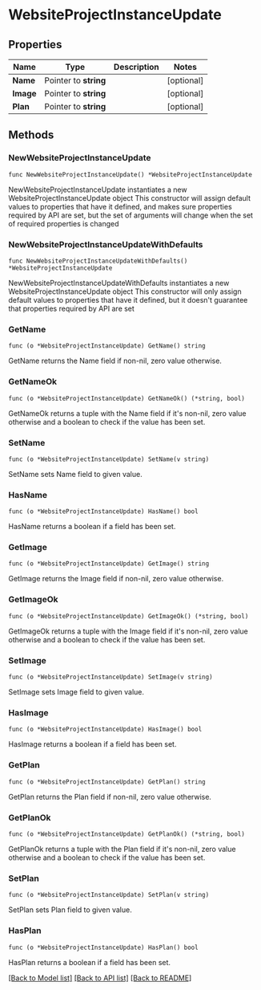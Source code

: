 # WebsiteProjectInstanceUpdate

## Properties

Name | Type | Description | Notes
------------ | ------------- | ------------- | -------------
**Name** | Pointer to **string** |  | [optional] 
**Image** | Pointer to **string** |  | [optional] 
**Plan** | Pointer to **string** |  | [optional] 

## Methods

### NewWebsiteProjectInstanceUpdate

`func NewWebsiteProjectInstanceUpdate() *WebsiteProjectInstanceUpdate`

NewWebsiteProjectInstanceUpdate instantiates a new WebsiteProjectInstanceUpdate object
This constructor will assign default values to properties that have it defined,
and makes sure properties required by API are set, but the set of arguments
will change when the set of required properties is changed

### NewWebsiteProjectInstanceUpdateWithDefaults

`func NewWebsiteProjectInstanceUpdateWithDefaults() *WebsiteProjectInstanceUpdate`

NewWebsiteProjectInstanceUpdateWithDefaults instantiates a new WebsiteProjectInstanceUpdate object
This constructor will only assign default values to properties that have it defined,
but it doesn't guarantee that properties required by API are set

### GetName

`func (o *WebsiteProjectInstanceUpdate) GetName() string`

GetName returns the Name field if non-nil, zero value otherwise.

### GetNameOk

`func (o *WebsiteProjectInstanceUpdate) GetNameOk() (*string, bool)`

GetNameOk returns a tuple with the Name field if it's non-nil, zero value otherwise
and a boolean to check if the value has been set.

### SetName

`func (o *WebsiteProjectInstanceUpdate) SetName(v string)`

SetName sets Name field to given value.

### HasName

`func (o *WebsiteProjectInstanceUpdate) HasName() bool`

HasName returns a boolean if a field has been set.

### GetImage

`func (o *WebsiteProjectInstanceUpdate) GetImage() string`

GetImage returns the Image field if non-nil, zero value otherwise.

### GetImageOk

`func (o *WebsiteProjectInstanceUpdate) GetImageOk() (*string, bool)`

GetImageOk returns a tuple with the Image field if it's non-nil, zero value otherwise
and a boolean to check if the value has been set.

### SetImage

`func (o *WebsiteProjectInstanceUpdate) SetImage(v string)`

SetImage sets Image field to given value.

### HasImage

`func (o *WebsiteProjectInstanceUpdate) HasImage() bool`

HasImage returns a boolean if a field has been set.

### GetPlan

`func (o *WebsiteProjectInstanceUpdate) GetPlan() string`

GetPlan returns the Plan field if non-nil, zero value otherwise.

### GetPlanOk

`func (o *WebsiteProjectInstanceUpdate) GetPlanOk() (*string, bool)`

GetPlanOk returns a tuple with the Plan field if it's non-nil, zero value otherwise
and a boolean to check if the value has been set.

### SetPlan

`func (o *WebsiteProjectInstanceUpdate) SetPlan(v string)`

SetPlan sets Plan field to given value.

### HasPlan

`func (o *WebsiteProjectInstanceUpdate) HasPlan() bool`

HasPlan returns a boolean if a field has been set.


[[Back to Model list]](../README.md#documentation-for-models) [[Back to API list]](../README.md#documentation-for-api-endpoints) [[Back to README]](../README.md)


